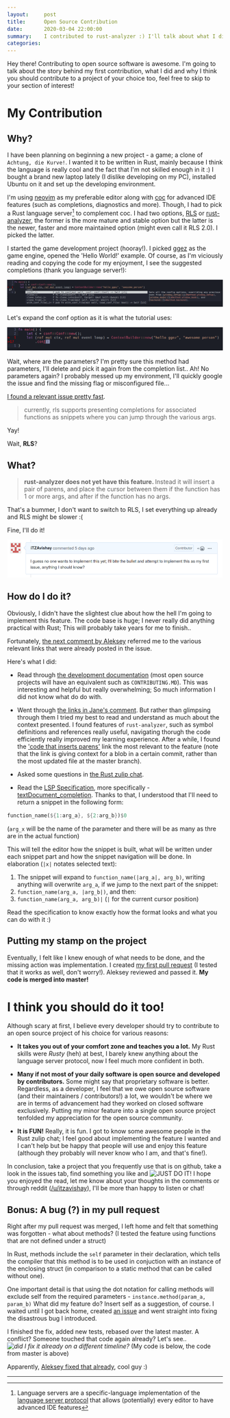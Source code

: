 ```yaml
---
layout:     post
title:      Open Source Contribution
date:       2020-03-04 22:00:00
summary:    I contributed to rust-analyzer :) I'll talk about what I did and why I think you should contribute to open source software too!
categories: 
---
```


Hey there! Contributing to open source software is awesome. I'm going to talk about the story behind my first contribution, what I did and why I think you should contribute
to a project of your choice too, feel free to skip to your section of interest!

# My Contribution

## Why?

I have been planning on beginning a new project - a game; a clone of `Achtung, die Kurve!`. I wanted it to be written in Rust, mainly because I think the language
is really cool and the fact that I'm not skilled enough in it :) I bought a brand new laptop lately (I dislike developing on my PC), installed Ubuntu on it and set up the
developing environment.

I'm using [neovim](https://neovim.io/) as my preferable editor along with [coc](https://github.com/neoclide/coc.nvim) for advanced IDE features (such as completions, diagnostics
and more). Though, I had to pick a Rust language server[^1] to complement coc. I had two options, [RLS](https://github.com/rust-lang/rls) or [rust-analyzer](https://github.com/rust-analyzer/rust-analyzer/),
the former is the more mature and stable option but the latter is the newer, faster and more maintained option (might even call it RLS 2.0). I picked the latter.

I started the game development project (hooray!). I picked [ggez](https://github.com/ggez/ggez) as the game engine, opened the 'Hello World!' example. Of course, as I'm viciously reading and copying
the code for my enjoyment, I see the suggested completions (thank you language server!):

_![completions](/assets/demo-sad.png)_

Let's expand the conf option as it is what the tutorial uses:

_![no parameters](/assets/demo-sad2.png)_

Wait, where are the parameters? I'm pretty sure this method had parameters, I'll delete and pick it again from the completion list.. Ah! No parameters again? I probably messed up my environment,
I'll quickly google the issue and find the missing flag or misconfigured file... 

[I found a relevant issue pretty fast](https://github.com/rust-analyzer/rust-analyzer/issues/1705).
<blockquote>
  <p>
    currently, rls supports presenting completions for associated functions as snippets where you can jump through the various args.
  </p>
</blockquote>

Yay!

Wait, **RLS**?

## What?
<blockquote>
  <p>
    <b> rust-analyzer does not yet have this feature. </b> Instead it will insert a pair of parens, and place the cursor between them if the function has 1 or more args, and after if the function has no args.
  </p>
</blockquote>

That's a bummer, I don't want to switch to RLS, I set everything up already and RLS might be slower :(

Fine, I'll do it!

_![I'll bite the bullet and do it myself! (Yes, that contributor tag is a spoiler)](/assets/bite-the-bullet.png)_

## How do I do it?

Obviously, I didn't have the slightest clue about how the hell I'm going to implement this feature. The code base is huge; I never really did anything practical with Rust;
This will probably take years for me to finish..

Fortunately, [the next comment by Aleksey](https://github.com/rust-analyzer/rust-analyzer/issues/1705#issuecomment-593004414) referred me to the various relevant links that
were already posted in the issue.

Here's what I did:

 * Read through [the development documentation](https://github.com/rust-analyzer/rust-analyzer/tree/master/docs/dev) (most open source projects will have an equivalent such as `CONTRIBUTING.MD`).
 This was interesting and helpful but really overwhelming; So much information I did not know what do do with. 
 
 * Went through [the links in Jane's comment](https://github.com/rust-analyzer/rust-analyzer/issues/1705#issuecomment-522732758). But rather than glimpsing through them I tried my best
 to read and understand as much about the context presented. I found features of `rust-analyzer`, such as symbol definitions and references really useful, navigating thorugh the code
 efficiently really improved my learning experience. After a while, I found the ['code that inserts parens'](https://github.com/rust-analyzer/rust-analyzer/blob/c7d37e424f1e04f87982233f97e1e9385191b7f1/crates/ra_ide_api/src/completion/presentation.rs#L120-L130)
 link the most relevant to the feature (note that the link is giving context for a blob in a certain commit, rather than the most updated file at the master branch).

 * Asked some questions in [the Rust zulip chat](https://rust-lang.zulipchat.com/).
 
 * Read the [LSP Specification](https://microsoft.github.io/language-server-protocol/specifications/specification-current), more specifically - [textDocument_completion](https://microsoft.github.io/language-server-protocol/specifications/specification-current/#textDocument_completion).
Thanks to that, I understood that I'll need to return a snippet in the following form:

```Rust
function_name(${1:arg_a}, ${2:arg_b})$0
```
(`arg_x` will be the name of the parameter and there will be as many as thre are in the actual function)

This will tell the editor how the snippet is built, what will be written under each snippet part and how the snippet navigation will be done. In elaboration (`|x|` notates selected text):
1. The snippet will expand to `function_name(|arg_a|, arg_b)`, writing anything will overwrite `arg_a`, if we jump to the next part of the snippet:
2. `function_name(arg_a, |arg_b|)`, and then:
3. `function_name(arg_a, arg_b)|` (`|` for the current cursor position)

Read the specification to know exactly how the format looks and what you can do with it :)

## Putting my stamp on the project

Eventually, I felt like I knew enough of what needs to be done, and the missing action was implementation. I created [my first pull request](https://github.com/rust-analyzer/rust-analyzer/pull/3432)
(I tested that it works as well, don't worry!). Aleksey reviewed and passed it. **My code is merged into master!**

# I think you should do it too!

Although scary at first, I believe every developer should try to contribute to an open source project of his choice for various reasons:

 * **It takes you out of your comfort zone and teaches you a lot.** My Rust skills were *Rusty* (heh) at best, I barely knew anything about the language server protocol, now I feel much 
 more confident in both.

 * **Many if not most of your daily software is open source and developed by contributors.** Some might say that proprietary software is better. Regardless, as a developer, I
 feel that we owe open source software (and their maintainers / contributors!) a lot, we wouldn't be where we are in terms of advancement had they worked on closed software exclusively.
 Putting my minor feature into a single open source project tenfolded my appreciation for the open source community.

 * **It is FUN!** Really, it is fun. I got to know some awesome people in the Rust zulip chat; I feel good about implementing the feature I wanted and I can't help but be happy that
 people will use and enjoy this feature (although they probably will never know who I am, and that's fine!).

 In conclusion, take a project that you frequently use that is on github, take a look in the issues tab, find something you like and ![JUST DO IT!](https://media1.giphy.com/media/b7f0X8Okk1uyk/source.gif)
 I hope you enjoyed the read, let me know about your thoughts in the comments or through reddit ([/u/itzavishay](https://www.reddit.com/user/itzavishay)), I'll be more than happy to listen or chat!

## Bonus: A bug (?) in my pull request
Right after my pull request was merged, I left home and felt that something was forgotten - what about methods?
(I tested the feature using functions that are not defined under a struct)

In Rust, methods include the `self` parameter in their declaration, 
which tells the compiler that this method is to be used in conjuction with an instance of the enclosing struct (in comparison to a static method that can be called without one).

One important detail is that using the dot notation for calling methods will exclude self from the required parameters - `instance.method(param_a, param_b)`
What did my feature do? Insert self as a suggestion, of course. I waited until I got back home, created [an issue](https://github.com/rust-analyzer/rust-analyzer/issues/3466)
and went straight into fixing the disastrous bug I introduced.

I finished the fix, added new tests, rebased over the latest master. A conflict? Someone touched that code again already? Let's see..
_![did I fix it already on a different timeline?](https://user-images.githubusercontent.com/5567310/75924613-ee437300-5e6f-11ea-9436-01cc0bf66389.png)_
(My code is below, the code from master is above)

Apparently, [Aleksey fixed that already](https://github.com/rust-analyzer/rust-analyzer/pull/3442), cool guy :)

---

[^1]: Language servers are a specific-language implementation of the [language server protocol](https://langserver.org/) that allows (potentially) every editor to have advanced IDE features
